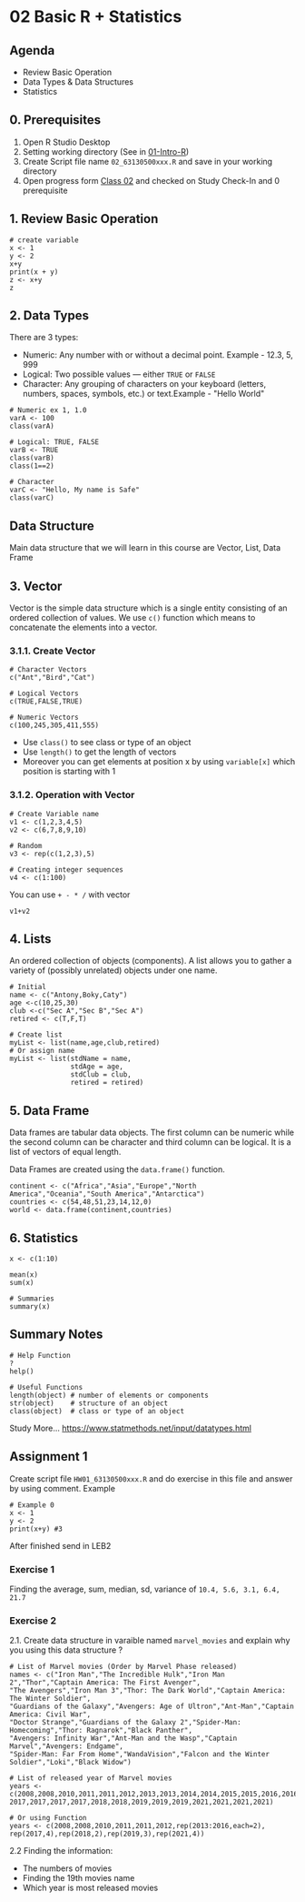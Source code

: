 # 02 Basic R + Statistics

## Agenda

- Review Basic Operation
- Data Types & Data Structures
- Statistics

## 0. Prerequisites

1. Open R Studio Desktop
2. Setting working directory (See in [01-Intro-R](01-intro-R.md))
3. Create Script file name `02_63130500xxx.R` and save in your working directory
4. Open progress form [Class 02](https://forms.gle/syVRfduXskPQXLUs5) and checked on Study Check-In and 0 prerequisite

## 1. Review Basic Operation

```
# create variable
x <- 1
y <- 2
x+y
print(x + y)
z <- x+y
z
```

## 2. Data Types

There are 3 types:

- Numeric: Any number with or without a decimal point. Example - 12.3, 5, 999
- Logical: Two possible values — either `TRUE` or `FALSE`
- Character: Any grouping of characters on your keyboard (letters, numbers, spaces, symbols, etc.) or text.Example - "Hello World"

```
# Numeric ex 1, 1.0
varA <- 100
class(varA)

# Logical: TRUE, FALSE
varB <- TRUE
class(varB)
class(1==2)

# Character
varC <- "Hello, My name is Safe"
class(varC)
```

## Data Structure

Main data structure that we will learn in this course are Vector, List, Data Frame

## 3. Vector

Vector is the simple data structure which is a single entity consisting of an ordered collection of values. We use `c()` function which means to concatenate the elements into a vector.

### 3.1.1. Create Vector

```
# Character Vectors
c("Ant","Bird","Cat")

# Logical Vectors
c(TRUE,FALSE,TRUE)

# Numeric Vectors
c(100,245,305,411,555)
```

- Use `class()` to see class or type of an object
- Use `length()` to get the length of vectors
- Moreover you can get elements at position x by using `variable[x]` which position is starting with 1

### 3.1.2. Operation with Vector

```
# Create Variable name
v1 <- c(1,2,3,4,5)
v2 <- c(6,7,8,9,10)

# Random
v3 <- rep(c(1,2,3),5)

# Creating integer sequences
v4 <- c(1:100)
```

You can use `+ - * /` with vector

```
v1+v2
```

## 4. Lists

An ordered collection of objects (components). A list allows you to gather a variety of (possibly unrelated) objects under one name.

```
# Initial
name <- c("Antony,Boky,Caty")
age <-c(10,25,30)
club <-c("Sec A","Sec B","Sec A")
retired <- c(T,F,T)

# Create list
myList <- list(name,age,club,retired)
# Or assign name
myList <- list(stdName = name,
               stdAge = age,
               stdClub = club,
               retired = retired)
```

## 5. Data Frame

Data frames are tabular data objects. The first column can be numeric while the second column can be character and third column can be logical. It is a list of vectors of equal length.

Data Frames are created using the `data.frame()` function.

```
continent <- c("Africa","Asia","Europe","North America","Oceania","South America","Antarctica")
countries <- c(54,48,51,23,14,12,0)
world <- data.frame(continent,countries)
```

## 6. Statistics

```
x <- c(1:10)

mean(x)
sum(x)

# Summaries
summary(x)
```

## Summary Notes

```
# Help Function
?
help()

# Useful Functions
length(object) # number of elements or components
str(object)    # structure of an object
class(object)  # class or type of an object
```

Study More... https://www.statmethods.net/input/datatypes.html

## Assignment 1

Create script file `HW01_63130500xxx.R` and do exercise in this file and answer by using comment. Example

```
# Example 0
x <- 1
y <- 2
print(x+y) #3
```
After finished send in LEB2

### Exercise 1

Finding the average, sum, median, sd, variance of `10.4, 5.6, 3.1, 6.4, 21.7`

### Exercise 2

2.1. Create data structure in varaible named `marvel_movies` and explain why you using this data structure ?

```
# List of Marvel movies (Order by Marvel Phase released)
names <- c("Iron Man","The Incredible Hulk","Iron Man 2","Thor","Captain America: The First Avenger",
"The Avengers","Iron Man 3","Thor: The Dark World","Captain America: The Winter Soldier",
"Guardians of the Galaxy","Avengers: Age of Ultron","Ant-Man","Captain America: Civil War",
"Doctor Strange","Guardians of the Galaxy 2","Spider-Man: Homecoming","Thor: Ragnarok","Black Panther",
"Avengers: Infinity War","Ant-Man and the Wasp","Captain Marvel","Avengers: Endgame",
"Spider-Man: Far From Home","WandaVision","Falcon and the Winter Soldier","Loki","Black Widow")

# List of released year of Marvel movies
years <- c(2008,2008,2010,2011,2011,2012,2013,2013,2014,2014,2015,2015,2016,2016,
2017,2017,2017,2017,2018,2018,2019,2019,2019,2021,2021,2021,2021)

# Or using Function
years <- c(2008,2008,2010,2011,2011,2012,rep(2013:2016,each=2),
rep(2017,4),rep(2018,2),rep(2019,3),rep(2021,4))
```

2.2 Finding the information:

- The numbers of movies
- Finding the 19th movies name
- Which year is most released movies
